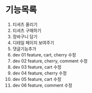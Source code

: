# 기능목록
1. 티셔츠 올리기
2. 티셔츠 구매하기
3. 장바구니 담기
4. 디테일 페이지 보여주기
5. 댓글기능추가
6. dev 01 feature, cart, cherry 수정
7. dev 02 feature, cherry, comment 수정
8. dev 03 feature, cart 수정
9. dev 04 feature, cherry 수정
10. dev 05 feature, cart 수정
11. dev 06 feature, comment 수정

